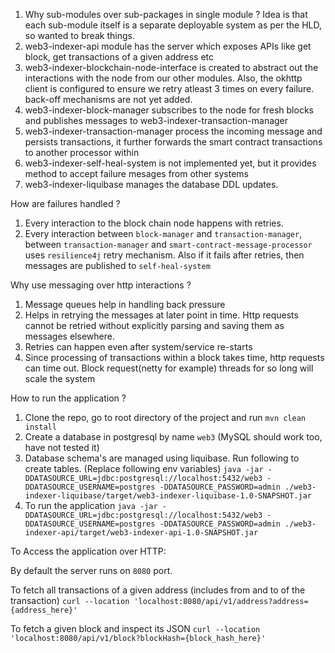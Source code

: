1. Why sub-modules over sub-packages in single module ?
Idea is that each sub-module itself is a separate deployable system as per the HLD, so wanted to break things.
2. web3-indexer-api module has the server which exposes APIs like get block, get transactions of a given address etc
3. web3-indexer-blockchain-node-interface is created to abstract out the interactions with the node from our other modules. Also, the okhttp client is configured to ensure we retry atleast 3 times on every failure. back-off mechanisms are not yet added.
4. web3-indexer-block-manager subscribes to the node for fresh blocks and publishes messages to web3-indexer-transaction-manager
5. web3-indexer-transaction-manager process the incoming message and persists transactions, it further forwards the smart contract transactions to another processor within
6. web3-indexer-self-heal-system is not implemented yet, but it provides method to accept failure mesages from other systems
7. web3-indexer-liquibase manages the database DDL updates.


How are failures handled ?
1. Every interaction to the block chain node happens with retries. 
2. Every interaction between `block-manager` and `transaction-manager`, between `transaction-manager` and `smart-contract-message-processor` 
uses `resilience4j` retry mechanism. Also if it fails after retries, then messages are published to `self-heal-system`

Why use messaging over http interactions ?
1. Message queues help in handling back pressure
2. Helps in retrying the messages at later point in time. Http requests cannot be retried without explicitly parsing and saving them as messages elsewhere.
3. Retries can happen even after system/service re-starts
4. Since processing of transactions within a block takes time, http requests can time out. 
Block request(netty for example) threads for so long will scale the system

How to run the application ?
1. Clone the repo, go to root directory of the project and run `mvn clean install`
2. Create a database in postgresql by name `web3` (MySQL should work too, have not tested it)
3. Database schema's are managed using liquibase. Run following to create tables. (Replace following env variables) 
`java -jar -DDATASOURCE_URL=jdbc:postgresql://localhost:5432/web3 -DDATASOURCE_USERNAME=postgres -DDATASOURCE_PASSWORD=admin ./web3-indexer-liquibase/target/web3-indexer-liquibase-1.0-SNAPSHOT.jar
   `
4. To run the application 
`java -jar -DDATASOURCE_URL=jdbc:postgresql://localhost:5432/web3 -DDATASOURCE_USERNAME=postgres -DDATASOURCE_PASSWORD=admin ./web3-indexer-api/target/web3-indexer-api-1.0-SNAPSHOT.jar`

To Access the application over HTTP:

By default the server runs on `8080` port.

To fetch all transactions of a given address (includes from and to of the transaction)
`curl --location 'localhost:8080/api/v1/address?address={address_here}'`

To fetch a given block and inspect its JSON
`curl --location 'localhost:8080/api/v1/block?blockHash={block_hash_here}'`
